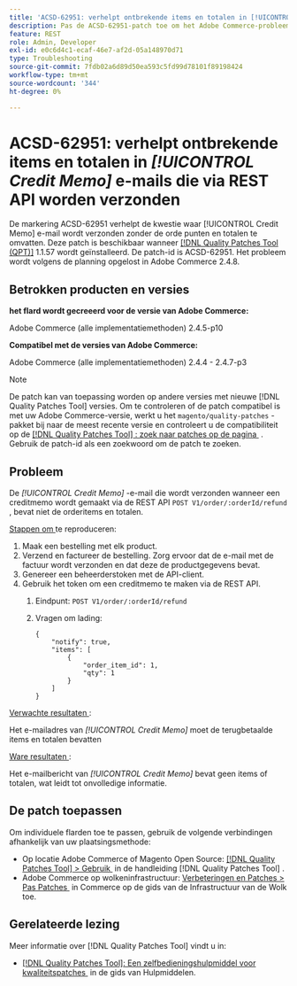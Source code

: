 ```yaml
---
title: 'ACSD-62951: verhelpt ontbrekende items en totalen in [!UICONTROL Credit Memo] e-mails die via REST API worden verzonden'
description: Pas de ACSD-62951-patch toe om het Adobe Commerce-probleem op te lossen waarbij het [!UICONTROL Credit Memo] -e-mailbericht wordt verzonden zonder de orderitems en totalen op te nemen.
feature: REST
role: Admin, Developer
exl-id: e0c6d4c1-ecaf-46e7-af2d-05a148970d71
type: Troubleshooting
source-git-commit: 7fdb02a6d89d50ea593c5fd99d78101f89198424
workflow-type: tm+mt
source-wordcount: '344'
ht-degree: 0%

---
```


# ACSD-62951: verhelpt ontbrekende items en totalen in *[!UICONTROL Credit Memo]* e-mails die via REST API worden verzonden

De markering ACSD-62951 verhelpt de kwestie waar [!UICONTROL Credit Memo] e-mail wordt verzonden zonder de orde punten en totalen te omvatten. Deze patch is beschikbaar wanneer [[!DNL Quality Patches Tool (QPT)]](/help/tools/quality-patches-tool/quality-patches-tool-to-self-serve-quality-patches.md) 1.1.57 wordt geïnstalleerd. De patch-id is ACSD-62951. Het probleem wordt volgens de planning opgelost in Adobe Commerce 2.4.8.

## Betrokken producten en versies

**het flard wordt gecreeerd voor de versie van Adobe Commerce:**

Adobe Commerce (alle implementatiemethoden) 2.4.5-p10

**Compatibel met de versies van Adobe Commerce:**

Adobe Commerce (alle implementatiemethoden) 2.4.4 - 2.4.7-p3

>[!NOTE]
>
>De patch kan van toepassing worden op andere versies met nieuwe [!DNL Quality Patches Tool] versies. Om te controleren of de patch compatibel is met uw Adobe Commerce-versie, werkt u het `magento/quality-patches` -pakket bij naar de meest recente versie en controleert u de compatibiliteit op de [[!DNL Quality Patches Tool] : zoek naar patches op de pagina &#x200B;](https://experienceleague.adobe.com/tools/commerce-quality-patches/index.html?lang=nl-NL) . Gebruik de patch-id als een zoekwoord om de patch te zoeken.

## Probleem

De *[!UICONTROL Credit Memo]* -e-mail die wordt verzonden wanneer een creditmemo wordt gemaakt via de REST API `POST V1/order/:orderId/refund` , bevat niet de orderitems en totalen.

<u> Stappen om </u> te reproduceren:

1. Maak een bestelling met elk product.
1. Verzend en factureer de bestelling. Zorg ervoor dat de e-mail met de factuur wordt verzonden en dat deze de productgegevens bevat.
1. Genereer een beheerderstoken met de API-client.
1. Gebruik het token om een creditmemo te maken via de REST API.
   1. Eindpunt: `POST V1/order/:orderId/refund`
   1. Vragen om lading:

      ```
      {  
          "notify": true,  
          "items": [  
              {  
                  "order_item_id": 1,  
                  "qty": 1  
              }  
          ]  
      }  
      ```

<u> Verwachte resultaten </u>:

Het e-mailadres van *[!UICONTROL Credit Memo]* moet de terugbetaalde items en totalen bevatten

<u> Ware resultaten </u>:

Het e-mailbericht van *[!UICONTROL Credit Memo]* bevat geen items of totalen, wat leidt tot onvolledige informatie.

## De patch toepassen

Om individuele flarden toe te passen, gebruik de volgende verbindingen afhankelijk van uw plaatsingsmethode:

* Op locatie Adobe Commerce of Magento Open Source: [[!DNL Quality Patches Tool] > Gebruik &#x200B;](/help/tools/quality-patches-tool/usage.md) in de handleiding [!DNL Quality Patches Tool] .
* Adobe Commerce op wolkeninfrastructuur: [&#x200B; Verbeteringen en Patches > Pas Patches &#x200B;](https://experienceleague.adobe.com/docs/commerce-cloud-service/user-guide/develop/upgrade/apply-patches.html?lang=nl-NL) in Commerce op de gids van de Infrastructuur van de Wolk toe.


## Gerelateerde lezing

Meer informatie over [!DNL Quality Patches Tool] vindt u in:

* [[!DNL Quality Patches Tool]: Een zelfbedieningshulpmiddel voor kwaliteitspatches &#x200B;](/help/tools/quality-patches-tool/quality-patches-tool-to-self-serve-quality-patches.md) in de gids van Hulpmiddelen.
